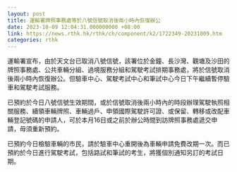 ```yaml
---
layout: post
title: 運輸署牌照事務處等於八號信號取消後兩小時內恢復辦公
date: 2023-10-09 12:04:31.000000000 +08:00
link: https://news.rthk.hk/rthk/ch/component/k2/1722349-20231009.htm
categories: rthk
---
```


運輸署宣布，由於天文台已取消八號信號，該署位於金鐘、長沙灣、觀塘及沙田的牌照事務處、公共車輛分組、過境服務分組和駕駛考試排期事務處，將於信號取消後兩小時內恢復辦公。但驗車中心、駕駛考試中心和筆試中心今日下午繼續暫停驗車和駕駛考試服務。

已預約於今日八號信號生效期間，或於信號取消後兩小時內的時段辦理駕駛執照相關服務、續領車輛牌照、車輛過戶、申領國際駕駛許可證、或保留、轉移或改配車輛登記號碼的申請人，可於本月16日或之前於辦公時間到訪牌照事務處遞交申請，毋須重新預約。

已預約今日檢驗車輛的市民，請於驗車中心重開後為車輛申請免費改期一次。而已預約於今日進行駕駛考試，包括路試和筆試的考生，將獲個別通知另訂的考試日期。
